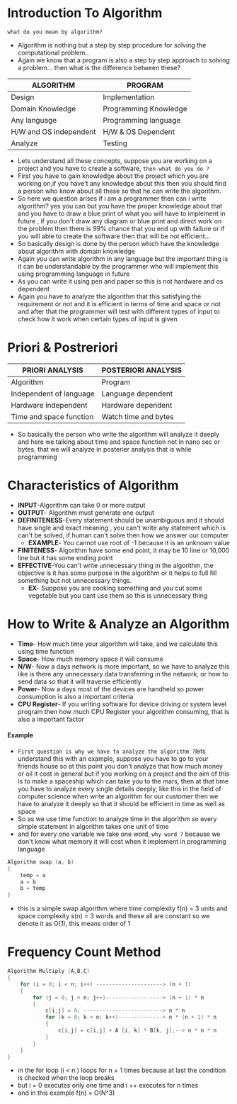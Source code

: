 # Introduction To Algorithm
`what do you mean by algorithm?`
- Algorithm is nothing but a step by step procedure for solving the computational problem..
- Again we know that a program is also a step by step approach to solving a problem...
then what is the difference between these?

| ALGORITHM              | PROGRAM               |
| ---------------------- | --------------------- |
| Design                 | Implementation        |
| Domain Knowledge       | Programming Knowledge |
| Any language           | Programming language  |
| H/W and OS independent | H/W & OS Dependent    | 
| Analyze                | Testing               |
- Lets understand all these concepts, suppose you are working on a project and you have to create a software, `then what do you do ?`
- First you have to gain knowledge about the project which you are working on,if you have't any knowledge about this then you should find a person who know about all these so that he can write the algorithm.
- So here we question arises if i am a programmer then can i write algorithm? yes you can but you have the proper knowledge about that and you have to draw a blue print of what you will have to implement in future , if you don't draw any diagram or blue print  and direct work on the problem then there is 99% chance that you end up with failure or if you will able to create the software then that will be not efficient...
- So basically design is done by the person which have the knowledge about algorithm with domain knowledge
- Again you can write algorithm in any language but the important thing is it can be understandable by the programmer who will implement this using programming language in future
- As you can write it using pen and paper so this is not hardware and os dependent
- Again you have to analyze the algorithm that this satisfying the requirement or not and it is efficient in terms of time and space or not and after that the programmer will test with different types of input to check how it work when certain types of input is given
	
# Priori & Postreriori
	
| PRIORI ANALYSIS         | POSTERIORI ANALYSIS  |
| ----------------------- | -------------------- |
| Algorithm               | Program              |
| Independent of language | Language dependent   |
| Hardware independent    | Hardware dependent   |
| Time and space function | Watch time and bytes |                        |                      |

- So basically the person who write the algorithm will analyze it deeply and here we talking about time and space function not in nano sec or bytes, that we will analyze in posterier analysis that is while programming
	
# Characteristics of Algorithm
- **INPUT**-Algorithm can take 0 or more output
- **OUTPUT**- Algorithm must generate one output
- **DEFINITENESS**-Every statement should be unambiguous and it should have single and exact meaning , you can't write any statement which is can't be solved, if human can't solve then how we answer our computer
	- **EXAMPLE**- You cannot use root of -1 because it is an unknown value
- **FINITENESS**- Algorithm have some end point, it may be 10 line or 10,000 line but it has some ending point
- **EFFECTIVE**-You can't write unnecessary thing in the algorithm, the objective is it has some purpose in the algorithm or it helps to full fill something but not unnecessary things.
	- **EX**- Suppose you are cooking something and you cut some vegetable but you cant use them so this is unnecessary thing

# How to Write & Analyze an Algorithm
- **Time**- How much time your algorithm will take, and we calculate this using time function
- **Space**- How much memory space it will consume
- **N/W**- Now a days network is more important, so we have to analyze this like is there any unnecessary data transferring in the network, or how to send data so that it will traverse efficiently
- **Power**- Now a days most of the devices are handheld so power consumption is also a important criteria
- **CPU Register**- If you writing software for device driving or system level program then how much CPU Register your algorithm consuming, that is also a important factor

#### Example
- `First question is why we have to analyze the algorithm ?`lets understand this with an example, suppose you have to go to your friends house so at this point you don't analyze that how much money or oil it cost in general but if you working on a project and the aim of this is to make a spaceship which can take you to the mars, then at that time you have to analyze every single details deeply, like this in the field of computer science when write an algorithm for our customer then we have to analyze it deeply so that it should be efficient in time as well as space
- So as we use time function to analyze time in the algorithm so  every simple statement in algorithm takes one unit of time
- and for every one variable we take one word, `why word ?` because we don't know what memory it will cost when it implement in programming language

```c
Algorithm swap (a, b)
{
	temp = a
	a = b
	b = temp
}
```
- this is a simple swap algorithm where time complexity f(n) = 3 units and space complexity s(n) = 3 words and these all are constant so we denote it as O(1), this means order of 1
# Frequency Count Method
```c
Algorithm Multiply (A,B,C)
{
	for (i = 0; i < n; i++) ---------------------> (n + 1)
	{
		for (j = 0; j < n; j++)------------------> (n + 1) * n
		{
			c[i,j] = 0; -------------------------> n * n
			for (k = 0; k < n; k++)--------------> n * (n + 1) * n
			{
				c[i,j] = c[i,j] + A [i, k] * B[k, j];--> n * n * n
			}
		}
	}
}
```
- in the for loop (i < n ) loops for n + 1 times because at last the condition is checked when the loop breaks
- but i = 0 executes only one time and i ++ executes for n times
- and in this example f(n) = O(N^3)